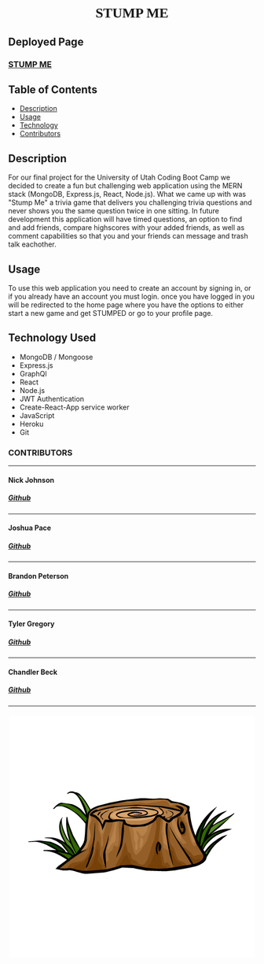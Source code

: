 <h1   style="font-family: Algerian"  align= "center">STUMP ME</h1>

## Deployed Page

<h3><a href= "">STUMP ME</a></h3>

## Table of Contents

- [Description](#description)
- [Usage](#usage)
- [Technology](#technology-used)
- [Contributors](#contributors)

## Description

For our final project for the University of Utah Coding Boot Camp we decided to create a fun but challenging web application using the MERN stack (MongoDB, Express.js, React, Node.js). What we came up with was "Stump Me" a trivia game that delivers you challenging trivia questions and never shows you the same question twice in one sitting. In future development this application will have timed questions, an option to find and add friends, compare highscores with your added friends, as well as comment capabilities so that you and your friends can message and trash talk eachother.

## Usage

To use this web application you need to create an account by signing in, or if you already have an account you must login. once you have logged in you will be redirected to the home page where you have the options to either start a new game and get STUMPED or go to your profile page. 

## Technology Used

- MongoDB / Mongoose
- Express.js
- GraphQl
- React
- Node.js
- JWT Authentication
- Create-React-App service worker
- JavaScript
- Heroku
- Git

### CONTRIBUTORS
<hr>
<h4>Nick Johnson</a></h4>
<h5><a href= "https://github.com/nichojohnson84">Github</a></h5> 
<hr>
<h4>Joshua Pace</a></h4>
<h5><a href= "https://github.com/jwputah">Github</a></h5>  
<hr>
<h4>Brandon Peterson</a></h4>
<h5><a href= "https://github.com/Brandonpeterson6">Github</a></h5> 
<hr>
<h4>Tyler Gregory</a></h4>
<h5><a href= "https://github.com/tyarchy">Github</a></h5> 
<hr>
<h4>Chandler Beck</a></h4>
<h5><a href= "https://github.com/Beckonator">Github</a></h5> 
<hr>

<h5 align= "center">
    <img src=".//client/src/assets/images/stumpMe.png">
</h5>
